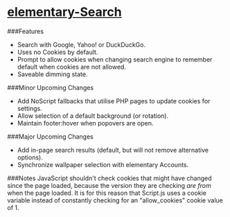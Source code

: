 [elementary-Search](http://labs.eustasy.org/esearch/)
================

###Features
- Search with Google, Yahoo! or DuckDuckGo.
- Uses no Cookies by default.
- Prompt to allow cookies when changing search engine to remember default when cookies are not allowed.
- Saveable dimming state.

###Minor Upcoming Changes
- Add NoScript fallbacks that utilise PHP pages to update cookies for settings.
- Allow selection of a default background (or rotation).
- Maintain footer:hover when popovers are open.

###Major Upcoming Changes
- Add in-page search results (default, but will not remove alternative options).
- Synchronize wallpaper selection with elementary Accounts.

###Notes
JavaScript shouldn't check cookies that might have changed since the page loaded, because the version they are checking _are from_ when the page loaded. It is for this reason that Script.js uses a cookie variable instead of constantly checking for an "allow_cookies" cookie value of 1.
